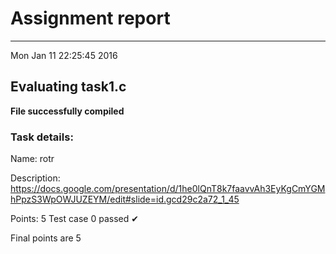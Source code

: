 # Assignment report
---
Mon Jan 11 22:25:45 2016

## Evaluating task1.c

**File successfully compiled**

### Task details:

Name: rotr

Description: https://docs.google.com/presentation/d/1he0lQnT8k7faavvAh3EyKgCmYGMhPpzS3WpOWJUZEYM/edit#slide=id.gcd29c2a72_1_45

Points: 5
Test case 0 passed ✔︎ 

 Final points are 5
